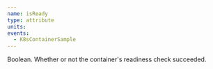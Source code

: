 ```yaml
---
name: isReady
type: attribute
units:
events:
  - K8sContainerSample
---
```


Boolean. Whether or not the container's readiness check succeeded.